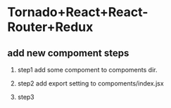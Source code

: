 # Tornado+React+React-Router+Redux


## add new compoment steps 
1. step1
	add some compoment to compoments dir.
2. step2
	add export setting to compoments/index.jsx 

3. step3

